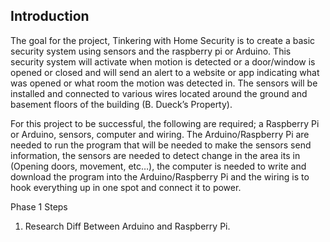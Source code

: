 Introduction
-------------------
The goal for the project, Tinkering with Home Security is to create a basic security system using sensors and the raspberry pi or Arduino. This security system will activate when motion is detected or a door/window is opened or closed and will send an alert to a website or app indicating what was opened or what room the motion was detected in. The sensors will be installed and connected to various wires located around the ground and basement floors of the building (B. Dueck’s Property).

For this project to be successful, the following are required; a Raspberry Pi or Arduino, sensors, computer and wiring. The Arduino/Raspberry Pi are needed to run the program that will be needed to make the sensors send information, the sensors are needed to detect change in the area its in (Opening doors, movement, etc…), the computer is needed to write and download the program into the Arduino/Raspberry Pi and the wiring is to hook everything up in one spot and connect it to power.

Phase 1 Steps
1. Research Diff Between Arduino and Raspberry Pi.
